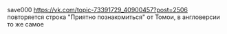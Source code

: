 save000
https://vk.com/topic-73391729_40900457?post=2506
повторяется строка "Приятно познакомиться" от Томои, в англоверсии то же самое


